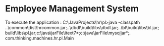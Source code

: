 # Employee Management System
To execute the application : C:\JavaProjects\hr\pl>java -classpath ..\common\dist\hrcommon.jar;..\dbdl\build\libs\dbdl.jar;..\bl\build\libs\bl.jar;build\libs\pl.jar;c:\java\jarFile\itext7\*;c:\java\jarFile\mysqljar\*;. com.thinking.machines.hr.pl.Main

 
